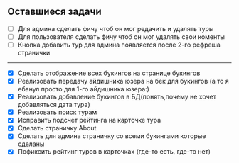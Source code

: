 ## Оставшиеся задачи


- [ ] Для админа сделать фичу чтоб он мог редачить и удалять туры
- [ ] Для пользователя сделать фичу чтоб он мог удалять свои коменты
- [ ] Кнопка добавить тур для админа появляется после 2-го рефреша странички

--------------------------------------------------

- [x] Сделать отображение всех букингов на странице букингов 
- [x] Реализовать передачу айдишника юзера на бек для букингов (а то я ебанул просто для 1-го айдишника юзера:)
- [x] Реализовать добавление букингов в БД(понять,почему не хочет добавляться дата тура)
- [x] Реализовать поиск турам
- [x] Исправить подсчет рейтинга на карточке тура
- [x] Сделать страничку About
- [x] Сделать для админа страничку со всеми букингами которые сделаны
- [x] Пофиксить рейтинг туров в карточках (где-то есть, где-то нет)
